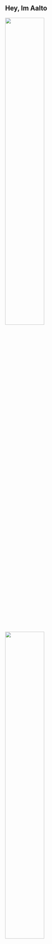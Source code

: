 ## Hey, Im Aalto

[<img align="center" width="50%" src="https://github-readme-stats-ImAalto.vercel.app/api?username=ImAalto&theme=dark&show_icons=true">](https://metrics.lecoq.io/ImAalto#gh-dark-mode-only)
[<img align="center" width="50%" src="https://github-readme-stats-ImAalto.vercel.app/api?username=ImAalto&show_icons=true">](https://metrics.lecoq.io/ImAalto#gh-light-mode-only)
